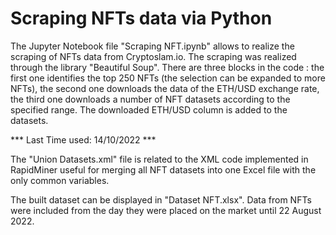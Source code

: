 # Scraping NFTs data via Python

The Jupyter Notebook file "Scraping NFT.ipynb" allows to realize the scraping of NFTs data from Cryptoslam.io. The scraping was realized through the library "Beautiful Soup". There are three blocks in the code : the first one identifies the top 250 NFTs (the selection can be expanded to more NFTs), the second one downloads the data of the ETH/USD exchange rate, the third one downloads a number of NFT datasets according to the specified range. The downloaded ETH/USD column is added to the datasets.

*** Last Time used: 14/10/2022 ***


The "Union Datasets.xml" file is related to the XML code implemented in RapidMiner useful for merging all NFT datasets into one Excel file with the only common variables.

The built dataset can be displayed in "Dataset NFT.xlsx". Data from NFTs were included from the day they were placed on the market until 22 August 2022.
